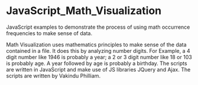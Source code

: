 # JavaScript_Math_Visualization
JavaScript examples to demonstrate the process of using math occurrence frequencies to make sense of data.

Math Visualization uses mathematics principles to make sense of the data contained in a file.
It does this by analyzing number digits.
For Example, a 4 digit number like 1946 is probably a year; a 2 or 3 digit number like 18 or 103 is probably age. A year followed by age is probably a birthday.
The scripts are written in JavaScript and make use of JS libraries JQuery and Ajax.
The scripts are written by Vakindu Philliam.
